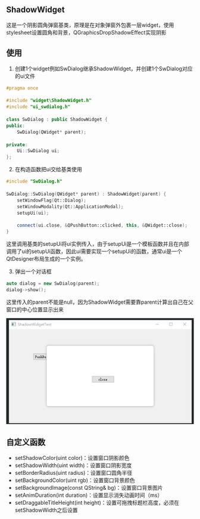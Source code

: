 ## ShadowWidget
这是一个阴影圆角弹窗基类，原理是在对象弹窗外包裹一层widget，使用stylesheet设置圆角和背景，QGraphicsDropShadowEffect实现阴影
## 使用
1. 创建1个widget例如SwDialog继承ShadowWidget，并创建1个SwDialog对应的ui文件
```c++
#pragma once

#include "widget\ShadowWidget.h"
#include "ui_swdialog.h"

class SwDialog : public ShadowWidget {
public:
	SwDialog(QWidget* parent);

private:
	Ui::SwDialog ui;
};
```
2. 在构造函数把ui交给基类使用
```c++
#include "SwDialog.h"

SwDialog::SwDialog(QWidget* parent) : ShadowWidget(parent) {
	setWindowFlag(Qt::Dialog);
	setWindowModality(Qt::ApplicationModal);
	setupUi(ui);

	connect(ui.close, &QPushButton::clicked, this, &QWidget::close);
}
```
这里调用基类的setupUi将ui实例传入，由于setupUi是一个模板函数并且在内部调用了ui的setupUi函数，因此ui需要实现一个setupUi的函数，通常ui是一个QtDesigner布局生成的一个实例。

3. 弹出一个对话框
```c++
auto dialog = new SwDialog(parent);
dialog->show();
```
这里传入的parent不能是null，因为ShadowWidget需要靠parent计算出自己在父窗口的中心位置显示出来

![image](demo.png)

## 自定义函数
- setShadowColor(uint color)：设置窗口阴影颜色
- setShadowWidth(uint width)：设置窗口阴影宽度
- setBorderRadius(uint radius)：设置窗口圆角半径
- setBackgroundColor(uint rgb)：设置窗口背景颜色
- setBackgroundImage(const QString& bg)：设置窗口背景图片
- setAnimDuration(int duration)：设置显示消失动画时间（ms）
- setDraggableTitleHeight(int height)：设置可拖拽标题栏高度，必须在setShadowWidth之后设置